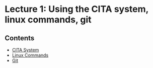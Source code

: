 # Lecture 1: Using the CITA system, linux commands, git

## Contents

* [CITA System](cita_system_info.md)
* [Linux Commands](linux_commands.md)
* [Git](git.md)
